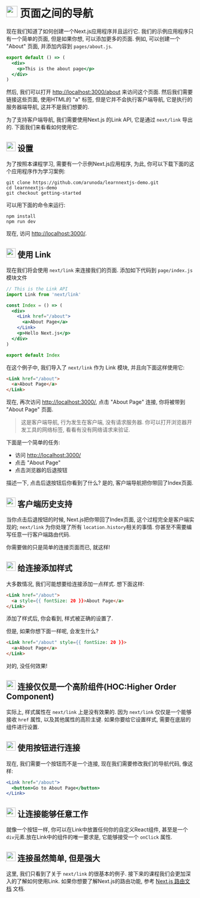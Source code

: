 # <img src="https://github.com/princejwesley/Mancy/raw/master/icons/mancy.png" width="30">&nbsp;页面之间的导航

现在我们知道了如何创建一个Next.js应用程序并且运行它. 我们的示例应用程序只有一个简单的页面, 但是如果你想, 可以添加更多的页面. 例如, 可以创建一个 "About" 页面, 并添加内容到 `pages/about.js`.

```jsx
export default () => (
  <div>
    <p>This is the about page</p>
  </div>
)
```

然后, 我们可以打开 [http://localhost:3000/about](http://localhost:3000/about) 来访问这个页面. 然后我们需要链接这些页面, 使用HTML的 "a" 标签, 但是它并不会执行客户端导航, 它是执行的服务器端导航, 这并不是我们想要的.

为了支持客户端导航, 我们需要使用Next.js 的Link API, 它是通过 `next/link` 导出的. 下面我们来看看如何使用它.

## <img src="https://github.com/princejwesley/Mancy/raw/master/icons/mancy.png" width="25">&nbsp;设置

为了按照本课程学习, 需要有一个示例Next.js应用程序, 为此, 你可以下载下面的这个应用程序作为学习案例:

```shell
git clone https://github.com/arunoda/learnnextjs-demo.git
cd learnnextjs-demo
git checkout getting-started
```

可以用下面的命令来运行:

```shell
npm install
npm run dev
```

现在, 访问 [http://localhost:3000/](http://localhost:3000/).

## <img src="https://github.com/princejwesley/Mancy/raw/master/icons/mancy.png" width="25">&nbsp;使用 Link

现在我们将会使用 `next/link` 来连接我们的页面. 添加如下代码到 `page/index.js` 模块文件

```jsx
// This is the Link API
import Link from 'next/link'

const Index = () => (
  <div>
    <Link href="/about">
      <a>About Page</a>
    </Link>
    <p>Hello Next.js</p>
  </div>
)

export default Index
```

在这个例子中, 我们导入了 `next/link` 作为 Link 模块, 并且向下面这样使用它:

```html
<Link href="/about">
  <a>About Page</a>
</Link>
```

现在, 再次访问 [http://localhost:3000/](http://localhost:3000/), 点击 "About Page" 连接, 你将被带到 "About Page" 页面.

> 这是客户端导航, 行为发生在客户端, 没有请求服务器. 你可以打开浏览器开发工具的网络标签, 看看有没有网络请求来验证.

下面是一个简单的任务:

- 访问 [http://localhost:3000/](http://localhost:3000/)
- 点击 "About Page"
- 点击浏览器的后退按钮

描述一下, 点击后退按钮后你看到了什么? 是的, 客户端导航把你带回了Index页面.

## <img src="https://github.com/princejwesley/Mancy/raw/master/icons/mancy.png" width="25">&nbsp;客户端历史支持

当你点击后退按钮的时候, Next.js把你带回了Index页面, 这个过程完全是客户端实现的; `next/link` 为你处理了所有 `location.history`相关的事情. 你甚至不需要编写任意一行客户端路由代码.

你需要做的只是简单的连接页面而已, 就这样!

## <img src="https://github.com/princejwesley/Mancy/raw/master/icons/mancy.png" width="25">&nbsp;给连接添加样式

大多数情况, 我们可能想要给连接添加一点样式. 想下面这样:

```html
<Link href="/about">
  <a style={{ fontSize: 20 }}>About Page</a>
</Link>
```

添加了样式后, 你会看到, 样式被正确的设置了.

但是, 如果你想下面一样呢, 会发生什么?

```html
<Link href="/about" style={{ fontSize: 20 }}>
  <a>About Page</a>
</Link>
```

对的, 没任何效果!

## <img src="https://github.com/princejwesley/Mancy/raw/master/icons/mancy.png" width="25">&nbsp;连接仅仅是一个高阶组件(HOC:Higher Order Component)

实际上, 样式属性在 `next/link` 上是没有效果的. 因为 `next/link` 仅仅是一个能够接收 `href` 属性, 以及其他属性的高阶主键. 如果你要给它设置样式, 需要在底层的组件进行设置.

## <img src="https://github.com/princejwesley/Mancy/raw/master/icons/mancy.png" width="25">&nbsp;使用按钮进行连接

现在, 我们需要一个按钮而不是一个连接, 现在我们需要修改我们的导航代码, 像这样:

```jsx
<Link href="/about">
  <button>Go to About Page</button>
</Link>
```

## <img src="https://github.com/princejwesley/Mancy/raw/master/icons/mancy.png" width="25">&nbsp;让连接能够任意工作

就像一个按钮一样, 你可以在Link中放置任何你的自定义React组件, 甚至是一个`div`元素.放在Link中的组件的唯一要求是, 它能够接受一个 `onClick` 属性.

## <img src="https://github.com/princejwesley/Mancy/raw/master/icons/mancy.png" width="25">&nbsp;连接虽然简单, 但是强大

这里, 我们只看到了关于 `next/link` 的很基本的例子. 接下来的课程我们会更加深入的了解如何使用Link. 如果你想要了解Next.js的路由功能, 参考 [Next.js 路由文档](https://github.com/zeit/next.js#routing) 文档.
